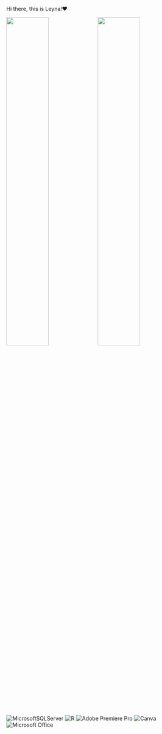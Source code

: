 Hi there, this is Leyna!❤️

<img align = "left"  width = "47%" src="https://github-readme-stats.vercel.app/api?username=Leynachen1999&show_icons=true&theme=radical" />

<img align = "left"  width = "47%" src="https://github-readme-stats.vercel.app/api/top-langs/?username=Leynachen1999&layout=compact)](https://github.com/anuraghazra/github-readme-stats" />


![MicrosoftSQLServer](https://img.shields.io/badge/Microsoft%20SQL%20Sever-CC2927?style=for-the-badge&logo=microsoft%20sql%20server&logoColor=white)
![R](https://img.shields.io/badge/r-%23276DC3.svg?style=for-the-badge&logo=r&logoColor=white)
![Adobe Premiere Pro](https://img.shields.io/badge/Adobe%20Premiere%20Pro-9999FF.svg?style=for-the-badge&logo=Adobe%20Premiere%20Pro&logoColor=white)
![Canva](https://img.shields.io/badge/Canva-%2300C4CC.svg?style=for-the-badge&logo=Canva&logoColor=white)
![Microsoft Office](https://img.shields.io/badge/Microsoft_Office-D83B01?style=for-the-badge&logo=microsoft-office&logoColor=white)

